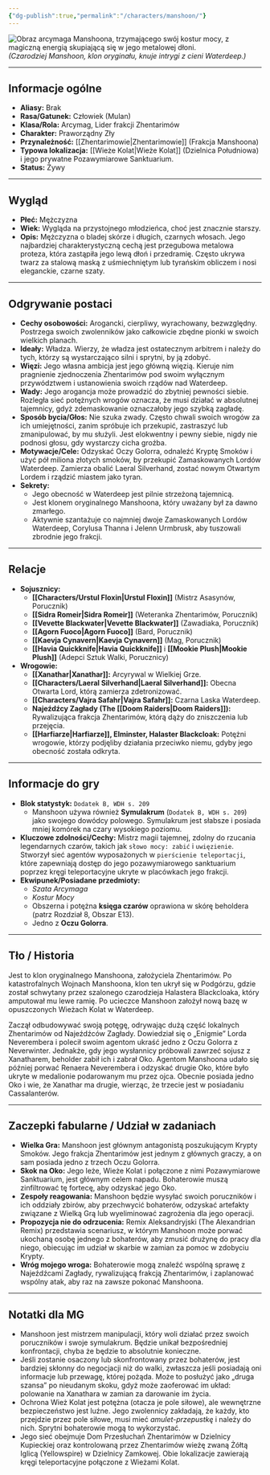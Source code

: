 ```yaml
---
{"dg-publish":true,"permalink":"/characters/manshoon/"}
---
```



![Obraz arcymaga Manshoona, trzymającego swój kostur mocy, z magiczną energią skupiającą się w jego metalowej dłoni.](https://5e.tools/img/adventure/WDH/Manshoon.webp)
*(Czarodziej Manshoon, klon oryginału, knuje intrygi z cieni Waterdeep.)*

---

## Informacje ogólne

*   **Aliasy:** Brak
*   **Rasa/Gatunek:** Człowiek (Mulan)
*   **Klasa/Rola:** Arcymag, Lider frakcji Zhentarimów
*   **Charakter:** Praworządny Zły
*   **Przynależność:** [[Zhentarimowie\|Zhentarimowie]] (Frakcja Manshoona)
*   **Typowa lokalizacja:** [[Wieże Kolat\|Wieże Kolat]] (Dzielnica Południowa) i jego prywatne Pozawymiarowe Sanktuarium.
*   **Status:** Żywy

---

## Wygląd

*   **Płeć:** Mężczyzna
*   **Wiek:** Wygląda na przystojnego młodzieńca, choć jest znacznie starszy.
*   **Opis:** Mężczyzna o bladej skórze i długich, czarnych włosach. Jego najbardziej charakterystyczną cechą jest przegubowa metalowa proteza, która zastąpiła jego lewą dłoń i przedramię. Często ukrywa twarz za stalową maską z uśmiechniętym lub tyrańskim obliczem i nosi eleganckie, czarne szaty.

---

## Odgrywanie postaci

*   **Cechy osobowości:** Arogancki, cierpliwy, wyrachowany, bezwzględny. Postrzega swoich zwolenników jako całkowicie zbędne pionki w swoich wielkich planach.
*   **Ideały:** Władza. Wierzy, że władza jest ostatecznym arbitrem i należy do tych, którzy są wystarczająco silni i sprytni, by ją zdobyć.
*   **Więzi:** Jego własna ambicja jest jego główną więzią. Kieruje nim pragnienie zjednoczenia Zhentarimów pod swoim wyłącznym przywództwem i ustanowienia swoich rządów nad Waterdeep.
*   **Wady:** Jego arogancja może prowadzić do zbytniej pewności siebie. Rozległa sieć potężnych wrogów oznacza, że musi działać w absolutnej tajemnicy, gdyż zdemaskowanie oznaczałoby jego szybką zagładę.
*   **Sposób bycia/Głos:** Nie szuka zwady. Często chwali swoich wrogów za ich umiejętności, zanim spróbuje ich przekupić, zastraszyć lub zmanipulować, by mu służyli. Jest elokwentny i pewny siebie, nigdy nie podnosi głosu, gdy wystarczy cicha groźba.
*   **Motywacje/Cele:** Odzyskać Oczy Golorra, odnaleźć Kryptę Smoków i użyć pół miliona złotych smoków, by przekupić Zamaskowanych Lordów Waterdeep. Zamierza obalić Laeral Silverhand, zostać nowym Otwartym Lordem i rządzić miastem jako tyran.
*   **Sekrety:**
    *   Jego obecność w Waterdeep jest pilnie strzeżoną tajemnicą.
    *   Jest klonem oryginalnego Manshoona, który uważany był za dawno zmarłego.
    *   Aktywnie szantażuje co najmniej dwoje Zamaskowanych Lordów Waterdeep, Corylusa Thanna i Jelenn Urmbrusk, aby tuszowali zbrodnie jego frakcji.

---

## Relacje

*   **Sojusznicy:**
    *   **[[Characters/Urstul Floxin\|Urstul Floxin]]** (Mistrz Asasynów, Porucznik)
    *   **[[Sidra Romeir\|Sidra Romeir]]** (Weteranka Zhentarimów, Porucznik)
    *   **[[Vevette Blackwater\|Vevette Blackwater]]** (Zawadiaka, Porucznik)
    *   **[[Agorn Fuoco\|Agorn Fuoco]]** (Bard, Porucznik)
    *   **[[Kaevja Cynavern\|Kaevja Cynavern]]** (Mag, Porucznik)
    *   **[[Havia Quickknife\|Havia Quickknife]]** i **[[Mookie Plush\|Mookie Plush]]** (Adepci Sztuk Walki, Porucznicy)
*   **Wrogowie:**
    *   **[[Xanathar\|Xanathar]]:** Arcyrywal w Wielkiej Grze.
    *   **[[Characters/Laeral Silverhand\|Laeral Silverhand]]:** Obecna Otwarta Lord, którą zamierza zdetronizować.
    *   **[[Characters/Vajra Safahr\|Vajra Safahr]]:** Czarna Laska Waterdeep.
    *   **Najeźdźcy Zagłady (The [[Doom Raiders\|Doom Raiders]]):** Rywalizująca frakcja Zhentarimów, którą dąży do zniszczenia lub przejęcia.
    *   **[[Harfiarze\|Harfiarze]], Elminster, Halaster Blackcloak:** Potężni wrogowie, którzy podjęliby działania przeciwko niemu, gdyby jego obecność została odkryta.

---

## Informacje do gry

*   **Blok statystyk:** `Dodatek B, WDH s. 209`
    *   Manshoon używa również **Symulakrum** (`Dodatek B, WDH s. 209`) jako swojego dowódcy polowego. Symulakrum jest słabsze i posiada mniej komórek na czary wysokiego poziomu.
*   **Kluczowe zdolności/Cechy:** Mistrz magii tajemnej, zdolny do rzucania legendarnych czarów, takich jak `słowo mocy: zabić` i `uwięzienie`. Stworzył sieć agentów wyposażonych w `pierścienie teleportacji`, które zapewniają dostęp do jego pozawymiarowego sanktuarium poprzez kręgi teleportacyjne ukryte w placówkach jego frakcji.
*   **Ekwipunek/Posiadane przedmioty:**
    *   *Szata Arcymaga*
    *   *Kostur Mocy*
    *   Obszerna i potężna **księga czarów** oprawiona w skórę beholdera (patrz Rozdział 8, Obszar E13).
    *   Jedno z **Oczu Golorra**.

---

## Tło / Historia

Jest to klon oryginalnego Manshoona, założyciela Zhentarimów. Po katastrofalnych Wojnach Manshoona, klon ten ukrył się w Podgórzu, gdzie został schwytany przez szalonego czarodzieja Halastera Blackcloaka, który amputował mu lewe ramię. Po ucieczce Manshoon założył nową bazę w opuszczonych Wieżach Kolat w Waterdeep.

Zaczął odbudowywać swoją potęgę, odrywając dużą część lokalnych Zhentarimów od Najeźdźców Zagłady. Dowiedział się o „Enigmie” Lorda Neverembera i polecił swoim agentom ukraść jedno z Oczu Golorra z Neverwinter. Jednakże, gdy jego wysłannicy próbowali zawrzeć sojusz z Xanatharem, beholder zabił ich i zabrał Oko. Agentom Manshoona udało się później porwać Renaera Neverembera i odzyskać drugie Oko, które było ukryte w medalionie podarowanym mu przez ojca. Obecnie posiada jedno Oko i wie, że Xanathar ma drugie, wierząc, że trzecie jest w posiadaniu Cassalanterów.

---

## Zaczepki fabularne / Udział w zadaniach

*   **Wielka Gra:** Manshoon jest głównym antagonistą poszukującym Krypty Smoków. Jego frakcja Zhentarimów jest jednym z głównych graczy, a on sam posiada jedno z trzech Oczu Golorra.
*   **Skok na Oko:** Jego leże, Wieże Kolat i połączone z nimi Pozawymiarowe Sanktuarium, jest głównym celem napadu. Bohaterowie muszą zinfiltrować tę fortecę, aby odzyskać jego Oko.
*   **Zespoły reagowania:** Manshoon będzie wysyłać swoich poruczników i ich oddziały zbirów, aby przechwycić bohaterów, odzyskać artefakty związane z Wielką Grą lub wyeliminować zagrożenia dla jego operacji.
*   **Propozycja nie do odrzucenia:** Remix Aleksandryjski (The Alexandrian Remix) przedstawia scenariusz, w którym Manshoon może porwać ukochaną osobę jednego z bohaterów, aby zmusić drużynę do pracy dla niego, obiecując im udział w skarbie w zamian za pomoc w zdobyciu Krypty.
*   **Wróg mojego wroga:** Bohaterowie mogą znaleźć wspólną sprawę z Najeźdźcami Zagłady, rywalizującą frakcją Zhentarimów, i zaplanować wspólny atak, aby raz na zawsze pokonać Manshoona.

---

## Notatki dla MG

*   Manshoon jest mistrzem manipulacji, który woli działać przez swoich poruczników i swoje symulakrum. Będzie unikał bezpośredniej konfrontacji, chyba że będzie to absolutnie konieczne.
*   Jeśli zostanie osaczony lub skonfrontowany przez bohaterów, jest bardziej skłonny do negocjacji niż do walki, zwłaszcza jeśli posiadają oni informacje lub przewagę, której pożąda. Może to posłużyć jako „druga szansa” po nieudanym skoku, gdyż może zaoferować im układ: polowanie na Xanathara w zamian za darowanie im życia.
*   Ochrona Wież Kolat jest potężna (otacza je pole siłowe), ale wewnętrzne bezpieczeństwo jest luźne. Jego zwolennicy zakładają, że każdy, kto przejdzie przez pole siłowe, musi mieć *amulet-przepustkę* i należy do nich. Sprytni bohaterowie mogą to wykorzystać.
*   Jego sieć obejmuje Dom Przesłuchań Zhentarimów w Dzielnicy Kupieckiej oraz kontrolowaną przez Zhentarimów wieżę zwaną Żółtą Iglicą (Yellowspire) w Dzielnicy Zamkowej. Obie lokalizacje zawierają kręgi teleportacyjne połączone z Wieżami Kolat.
